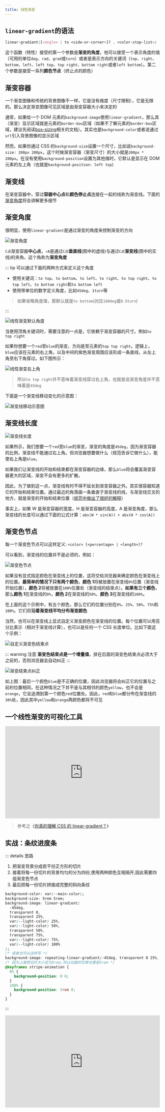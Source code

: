 ```yaml
---
title: 线性渐变
---
```


## `linear-gradient`的语法

```css
linear-gradient([<angle> | to <side-or-corner>]? , <color-stop-list>)
```

这个函数（特性）接受的第一个参数是**渐变的角度**，他可以接受一个表示角度的值（可用的单位`deg`、`rad`、`grad`或`turn`）或者是表示方向的关键词（`top`、`right`、`bottom`、`left`、`left top`、`top right`、`bottom right`或者`left bottom`）。第二个参数是接受一系列**颜色节点**（终止点的颜色）

## 渐变容器

一个渐变图像和传统的背景图像不一样，它是没有维度（尺寸限制），它是无限的。那么决定渐变图像可见区域是由渐变容器大小来决定的

通常，如果给一个 DOM 元素的`background-image`使用`linear-gradient`，那么其（渐变）显示区域就是元素的`border-box`区域（如果不了解元素的`border-box`区域，建议先阅读[box-sizing](https://developer.mozilla.org/zh-CN/docs/Web/CSS/box-sizing)相关的文档）。其实也是`background-color`或者说通过`url`引入背景图像的显示区域

然而，如果你通过 CSS 的`background-size`设置一个尺寸，比如说`background-size: 200px 200px`，这个时候渐变容器（渐变尺寸）的大小就是`200px * 200px`。在没有使用`background-position`设置为其他值时，它默认是显示在 DOM 元素的左上角（也就是`background-position: left top`）

## 渐变线

在渐变容器中，穿过**容器中心点**和**颜色停止点**连接在一起的线称为渐变线。下面的[渐变角度](#渐变角度)将会讲解更多细节

## 渐变角度

很明显，使用`linear-gradient`是通过渐变的角度来控制渐变的方向

![渐变角度](./assets/线性渐变/渐变角度.png)

`C点`渐变容器**中心点**，`∠A`是通过`C点`**垂直线**(图中的虚线)与通过`C点`**渐变线**(图中的实线)的夹角，这个角称为**渐变角度**

::: tip 可以通过下面的两种方式来定义这个角度

- 使用关键词：`to top`、`to bottom`、`to left`、`to right`、`to top right`、`to top left`、`to bottom right`和`to bottom left`
- 使用带单位的数字定义角度，比如`45deg`、`1turn`等

> 如果省略角度值，那默认就是`to bottom`(对应`180deg`或`0.5turn`)

:::

![线性渐变默认角度](./assets/线性渐变/线性渐变默认角度.png)

当使用顶角关键词时，需要注意的一点是，它依赖于渐变容器的尺寸。例如`to top right`

如果你想要一个`red`至`blue`的渐变，方向是至元素的`top top right`。逻辑上，`blue`应该在元素的右上角，以及中间的紫色渐变周围应该形成一条直线，从左上角至右下角穿过。如下图所示：

![线性渐变右上角](./assets/线性渐变/线性渐变右上角.png)

> 所以`to top right`并不意味着渐变线穿过右上角，也就是说渐变角度并不意味着是`45deg`

下面是一个渐变线移动变化的示意图：

![渐变线移动示意图](./assets/线性渐变/渐变线移动示意图.gif)

## 渐变线长度

![渐变线长度](./assets/线性渐变/渐变线长度.png)

如果所示，我们想要一个`red`至`blue`的渐变，渐变的角度是`45deg`，因为渐变容器的比例，渐变线不能通过右上角。但浏览器想要做什么（规范告诉它做什么），能使右上角是`blue`。

如果我们让渐变线的开始和结束都在渐变容器的边缘，那么`blue`将会覆盖渐变容器更大的区域，渐变不会有更多的扩散。

因此，为了做到这一点，渐变线有时不得不延长到渐变容器之外。其实很容器知道它的开始和结束位置。通过最近的角落画一条垂直于渐变线的线，与渐变线交叉的地方，就是渐变的开始和结束位置（[规范中做出了很好的解释](https://drafts.csswg.org/css-images/#linear-gradient-syntax)）

事实上，如果 W 是渐变容器的宽度，H 是渐变容器的高度，A 是渐变角度，那么渐变线的长度可以通过下面的公式计算：`abs(W * sin(A)) + abs(H * cos(A))`

## 渐变色节点

每一个渐变色节点可以这样定义: `<color> [<percentage> | <length>]?`

可以看到，渐变线的位置并不是必须的，例如：

![渐变色节点](./assets/线性渐变/渐变色节点.png)

如果没有显式指定颜色在渐变线上的位置，这将交给浏览器来确定颜色在渐变线上的位置。**最简单的情况下只有两个颜色**，**颜色 1**将被放置在渐变线`0%`位置（渐变线开始位置），**颜色 2**将被放置在`100%`位置处（渐变线的结束点）。**如果有三个颜色**，那么**颜色 1**在渐变线的`0%`，**颜色 2**在渐变线的`50%`，**颜色 3**在渐变线的`100%`。

在上面的这个示例中，有五个颜色，那么它们的位置分别在`0%`、`25%`、`50%`、`75%`和`100%`。它们将**沿着渐变线平均分布渐变颜色**

当然，也可以在渐变线上显式自定义渐变颜色在渐变线的位置。每个位置可以用百分比表示（相对于渐变线计算），也可以是任何一个 CSS 长度单位。比如下面这个示例：

![自定义渐变色结束点](./assets/线性渐变/自定义渐变色结束点.png)

::: warning 注意
**渐变色结束点是一个增量值**，排在后面的渐变色结束点必须大于之前的，否则浏览器会自动纠正
:::

![渐变结束点纠正](./assets/线性渐变/渐变结束点纠正.png)

如上图：最后一个颜色`blue`是不正确的位置，因此浏览器将会纠正它的位置与之前的位置相同，在这种情况之下并不是与其相邻的颜色`yellow`，也不会是`orange`，它会追溯到第一个颜色`red`位置处。因此，`red`和`blue`都分布在渐变线的`30%`处，因此其中`yellow`和`orange`两颜色都将不可见

## 一个线性渐变的可视化工具

<iframe height="300" style="width: 100%;" scrolling="no" title="CSS linear-gradient overlay" src="https://codepen.io/welives/embed/MWzMNGZ?default-tab=css%2Cresult" frameborder="no" loading="lazy" allowtransparency="true" allowfullscreen="true">
  See the Pen <a href="https://codepen.io/welives/pen/MWzMNGZ">
  CSS linear-gradient overlay</a> by Jandan (<a href="https://codepen.io/welives">@welives</a>)
  on <a href="https://codepen.io">CodePen</a>.
</iframe>

> 参考之《[你真的理解 CSS 的 linear-gradient？](https://www.w3cplus.com/css3/do-you-really-understand-css-linear-gradients.html)》

## 实战：条纹进度条

::: details 思路

1. 把渐变背景分成若干份正方形的切片
2. 接着将每一份切片的背景均匀的分为四份,使用两种颜色互相隔开,因此需要四组渐变色节点
3. 最后把每一份切片拼接成完整的斜向条纹

```css
background-color: var(--main-color);
background-size: 5rem 5rem;
background-image: linear-gradient(
  -45deg,
  transparent 0,
  transparent 25%,
  var(--light-color) 25%,
  var(--light-color) 50%,
  transparent 50%,
  transparent 75%,
  var(--light-color) 75%,
  var(--light-color) 100%
);
/* 或者也可以这样写 */
background-image: repeating-linear-gradient(-45deg, transparent 0 25%, var(--light-color) 25% 50%);
/* 因为上面把切片大小定为5rem,所以动画的位移也要是5rem */
@keyframes stripe-animation {
  0% {
    background-position: 0 0;
  }
  100% {
    background-position: 5rem 0;
  }
}
```

:::

<iframe height="300" style="width: 100%;" scrolling="no" title="条纹进度条" src="https://codepen.io/welives/embed/abQedev?default-tab=css%2Cresult" frameborder="no" loading="lazy" allowtransparency="true" allowfullscreen="true">
  See the Pen <a href="https://codepen.io/welives/pen/abQedev">
  条纹进度条</a> by Jandan (<a href="https://codepen.io/welives">@welives</a>)
  on <a href="https://codepen.io">CodePen</a>.
</iframe>
